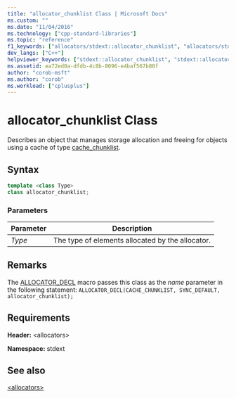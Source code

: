 ```yaml
---
title: "allocator_chunklist Class | Microsoft Docs"
ms.custom: ""
ms.date: "11/04/2016"
ms.technology: ["cpp-standard-libraries"]
ms.topic: "reference"
f1_keywords: ["allocators/stdext::allocator_chunklist", "allocators/stdext::allocators::allocator_chunklist"]
dev_langs: ["C++"]
helpviewer_keywords: ["stdext::allocator_chunklist", "stdext::allocators [C++], allocator_chunklist"]
ms.assetid: ea72ed0a-dfdb-4c8b-8096-e4baf567b80f
author: "corob-msft"
ms.author: "corob"
ms.workload: ["cplusplus"]
---
```

# allocator_chunklist Class

Describes an object that manages storage allocation and freeing for objects using a cache of type [cache_chunklist](../standard-library/cache-chunklist-class.md).

## Syntax

```cpp
template <class Type>
class allocator_chunklist;
```

### Parameters

|Parameter|Description|
|---------------|-----------------|
|*Type*|The type of elements allocated by the allocator.|

## Remarks

The [ALLOCATOR_DECL](../standard-library/allocators-functions.md#allocator_decl) macro passes this class as the *name* parameter in the following statement: `ALLOCATOR_DECL(CACHE_CHUNKLIST, SYNC_DEFAULT, allocator_chunklist);`

## Requirements

**Header:** \<allocators>

**Namespace:** stdext

## See also

[\<allocators>](../standard-library/allocators-header.md)<br/>
